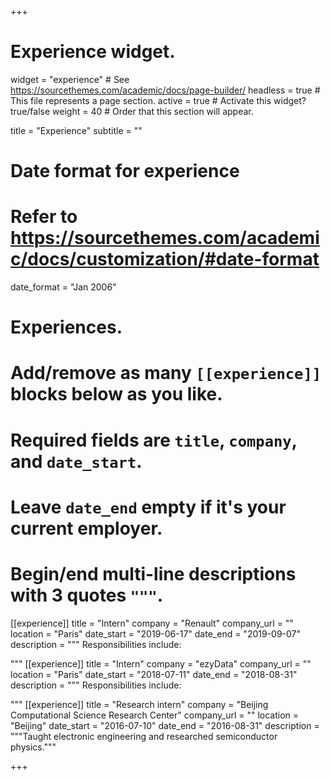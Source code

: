 +++
# Experience widget.
widget = "experience"  # See https://sourcethemes.com/academic/docs/page-builder/
headless = true  # This file represents a page section.
active = true  # Activate this widget? true/false
weight = 40  # Order that this section will appear.

title = "Experience"
subtitle = ""

# Date format for experience
#   Refer to https://sourcethemes.com/academic/docs/customization/#date-format
date_format = "Jan 2006"

# Experiences.
#   Add/remove as many `[[experience]]` blocks below as you like.
#   Required fields are `title`, `company`, and `date_start`.
#   Leave `date_end` empty if it's your current employer.
#   Begin/end multi-line descriptions with 3 quotes `"""`.
[[experience]]
  title = "Intern"
  company = "Renault"
  company_url = ""
  location = "Paris"
  date_start = "2019-06-17"
  date_end = "2019-09-07"
  description = """
  Responsibilities include:
  
  """
[[experience]]
  title = "Intern"
  company = "ezyData"
  company_url = ""
  location = "Paris"
  date_start = "2018-07-11"
  date_end = "2018-08-31"
  description = """
  Responsibilities include:
  
  """
[[experience]]
  title = "Research intern"
  company = "Beijing Computational Science Research Center"
  company_url = ""
  location = "Beijing"
  date_start = "2016-07-10"
  date_end = "2016-08-31"
  description = """Taught electronic engineering and researched semiconductor physics."""

+++
